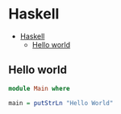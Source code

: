 # Haskell

<!--ts-->
* [Haskell](hasekll.md#haskell)
   * [Hello world](hasekll.md#hello-world)

<!-- Added by: runner, at: Mon Feb 14 07:33:14 UTC 2022 -->

<!--te-->

## Hello world
```haskell
module Main where

main = putStrLn "Hello World"
```
